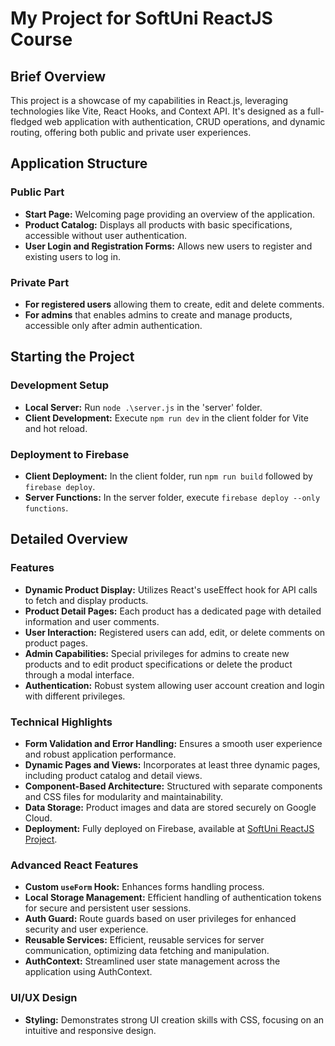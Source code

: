 # My Project for SoftUni ReactJS Course

## Brief Overview

This project is a showcase of my capabilities in React.js, leveraging technologies like Vite, React Hooks, and Context API. It's designed as a full-fledged web application with authentication, CRUD operations, and dynamic routing, offering both public and private user experiences.

## Application Structure

### Public Part
- **Start Page:** Welcoming page providing an overview of the application.
- **Product Catalog:** Displays all products with basic specifications, accessible without user authentication.
- **User Login and Registration Forms:** Allows new users to register and existing users to log in.

### Private Part
- **For registered users** allowing them to create, edit and delete comments.
- **For admins** that enables admins to create and manage products, accessible only after admin authentication.

## Starting the Project

### Development Setup
- **Local Server:** Run `node .\server.js` in the 'server' folder.
- **Client Development:** Execute `npm run dev` in the client folder for Vite and hot reload.

### Deployment to Firebase
- **Client Deployment:** In the client folder, run `npm run build` followed by `firebase deploy`.
- **Server Functions:** In the server folder, execute `firebase deploy --only functions`.

## Detailed Overview

### Features
- **Dynamic Product Display:** Utilizes React's useEffect hook for API calls to fetch and display products.
- **Product Detail Pages:** Each product has a dedicated page with detailed information and user comments.
- **User Interaction:** Registered users can add, edit, or delete comments on product pages.
- **Admin Capabilities:** Special privileges for admins to create new products and to edit product specifications or delete the product through a modal interface.
- **Authentication:** Robust system allowing user account creation and login with different privileges.

### Technical Highlights
- **Form Validation and Error Handling:** Ensures a smooth user experience and robust application performance.
- **Dynamic Pages and Views:** Incorporates at least three dynamic pages, including product catalog and detail views.
- **Component-Based Architecture:** Structured with separate components and CSS files for modularity and maintainability.
- **Data Storage:** Product images and data are stored securely on Google Cloud.
- **Deployment:** Fully deployed on Firebase, available at [SoftUni ReactJS Project](https://softuni-reactjs-project-1234.web.app).

### Advanced React Features
- **Custom `useForm` Hook:** Enhances forms handling process.
- **Local Storage Management:** Efficient handling of authentication tokens for secure and persistent user sessions.
- **Auth Guard:** Route guards based on user privileges for enhanced security and user experience.
- **Reusable Services:** Efficient, reusable services for server communication, optimizing data fetching and manipulation.
- **AuthContext:** Streamlined user state management across the application using AuthContext.

### UI/UX Design
- **Styling:** Demonstrates strong UI creation skills with CSS, focusing on an intuitive and responsive design.